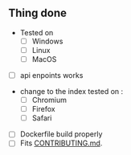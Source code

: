 <!--
    Please summurise the change you have done on this PR
-->

## Thing done

- Tested on
    - [ ] Windows
    - [ ] Linux
    - [ ] MacOS
- [ ] api enpoints works
- change to the index tested on :
    - [ ] Chromium
    - [ ] Firefox
    - [ ] Safari
- [ ] Dockerfile build properly
- [ ] Fits [CONTRIBUTING.md](https://github.com/keyzox71/meowApi/blob/master/CONTRIBUTING.md).
